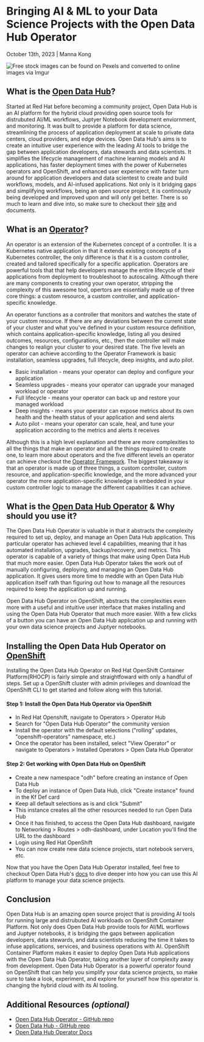# Bringing AI & ML to your Data Science Projects with the Open Data Hub Operator
October 13th, 2023 | Manna Kong

![Free stock images can be found on Pexels and converted to online images via Imgur](https://i.imgur.com/piHWd8T.jpg)

## What is the [Open Data Hub](https://opendatahub.io/)?

Started at Red Hat before becoming a community project, Open Data Hub is an AI platform for the hybrid cloud providing open source tools for distrubuted AI/ML workflows, Juptyer Notebook development enviornment, and monitoring. It was built to provide a platform for data science, streamlining the process of application deployment at scale to private data centers, cloud providers, and edge devices. Open Data Hub's aims is to create an intuitive user experience with the leading AI tools to bridge the gap between application developers, data stewards and data scientists. It simplifies the lifecycle management of machine learning models and AI applications, has faster deployment times with the power of Kubernetes operators and OpenShift, and enhanced user experience with faster turn around for application developers and data scientest to create and build workflows, models, and AI-infused applications. Not only is it bridging gaps and simplifying workflows, being an open source project, it is continously being developed and improved upon and will only get better. There is so much to learn and dive into, so make sure to checkout their [site](https://opendatahub.io/) and documents.

## What is an [Operator](https://www.cncf.io/blog/2022/06/15/kubernetes-operators-what-are-they-some-examples/#:~:text=K8s%20Operators%20are%20controllers%20for,Custom%20Resource%20Definitions%20(CRD).)?

An operator is an extension of the Kubernetes concept of a controller. It is a Kubernetes native application in that it extends existing concepts of a Kubernetes controller, the only difference is that it is a custom controller, created and tailored specifically for a specific application. Operators are powerful tools that that help developers manage the entire lifecycle of their applications from deployment to troubleshoot to autoscaling. Although there are many components to creating your own operator, stripping the complexity of this awesome tool, opertors are essentially made up of three core things: a custom resource, a custom controller, and application-specific knowledge. 

An operator functions as a controller that monitors and watches the state of your custom resource. If there are any deviations between the current state of your cluster and what you've defined in your custom resource definition, which contains application-specific knowledge, listing all you desired outcomes, resources, configurations, etc., then the controller will make changes to realign your cluster to your desired state. The five levels an operator can achieve according to the Operator Framework is basic installation, seamless upgrades, full lifecycle, deep insights, and auto pilot. 

- Basic installation - means your operator can deploy and configure your application 
- Seamless upgrades - means your operator can upgrade your managed workload or operator
- Full lifecycle - means your operator can back up and restore your managed workload
- Deep insights - means your operator can expose metrics about its own health and the health status of your application and send alerts
- Auto pilot - means your operator can scale, heal, and tune your application according to the metrics and alerts it receives

Although this is a high level explanation and there are more complexities to all the things that make an operator and all the things required to create one, to learn more about operators and the five different levels an operator can achieve checkout the [Operator Framework](https://operatorframework.io/operator-capabilities/). The biggest takeaway is that an operator is made up of three things, a custom controller, custom resource, and application-specific knowledge, and the more advanced your operator the more application-specific knowledge is embedded in your custom controller logic to manage the different capabilities it can achieve. 

## What is the [Open Data Hub Operator](https://opendatahub.io/docs/quick-installation/) & Why should you use it?

The Open Data Hub Operator is valuable in that it abstracts the complexity required to set up, deploy, and manage an Open Data Hub application. This particular operator has achieved level 4 capabilities, meaning that it has automated installation, upgrades, backup/recovery, and metrics. This operator is capable of a variety of things that make using Open Data Hub that much more easier. Open Data Hub Operator takes the work out of manually configuring, deploying, and managing an Open Data Hub application. It gives users more time to meddle with an Open Data Hub application itself rath than figuring out how to manage all the resources required to keep the application up and running.

Open Data Hub Operator on OpenShift, abstracts the complexities even more with a useful and intuitive user interface that makes installing and using the Open Data Hub Operator that much more easier. With a few clicks of a button you can have an Open Data Hub application up and running with your own data science projects and Juptyer notebooks. 

## Installing the Open Data Hub Operator on [OpenShift](https://www.redhat.com/en/technologies/cloud-computing/openshift)

Installing the Open Data Hub Operator on Red Hat OpenShift Container Platform(RHOCP) is fairly simple and straightfoward with only a handful of steps. Set up a OpenShift cluster with admin privileges and download the OpenShift CLI to get started and follow along with this tutorial.

#### Step 1: Install the Open Data Hub Operator via OpenShift

- In Red Hat Openshift, navigate to Operators > Operator Hub
- Search for "Open Data Hub Operator" the community version
- Install the operator with the default selections ("rolling" updates, "openshift-operators" namespace, etc.)
- Once the operator has been installed, select "View Operator" or navigate to Operators > Installed Operators > Open Data Hub Operator

#### Step 2: Get working with Open Data Hub on OpenShift

- Create a new namespace "odh" before creating an instance of Open Data Hub
- To deploy an instance of Open Data Hub, click "Create instance" found in the Kf Def card
- Keep all default selections as is and click "Submit"
- This instance creates all the other resources needed to run Open Data Hub
- Once it has finished, to access the Open Data Hub dashboard, navigate to Networking > Routes > odh-dashboard, under Location you'll find the URL to the dashboard
- Login using Red Hat OpenShift
- You can now create new data science projects, start notebook servers, etc.

Now that you have the Open Data Hub Operator installed, feel free to checkout Open Data Hub's [docs](https://opendatahub.io/docs/getting-started-with-open-data-hub/#creating-a-data-science-project_get-started) to dive deeper into how you can use this AI platform to manage your data science projects.

## Conclusion

Open Data Hub is an amazing open source project that is providing AI tools for running large and distrubuted AI workloads on OpenShift Container Platform. Not only does Open Data Hub provide tools for AI/ML worflows and Juptyer notebooks, it is bridging the gaps between application developers, data stewards, and data scientists reducing the time it takes to infuse applications, services, and business operations with AI. OpenShift Container Platform makes it easier to deploy Open Data Hub applications with the Open Data Hub Operator, taking another layer of complexity away from development. Open Data Hub Operator is a powerful operator found on OpenShift that can help you simplify your data science projects, so make sure to take a look, experiment, and explore for yourself how this operator is changing the hybrid cloud with its AI tooling.

## Additional Resources *(optional)*

- [Open Data Hub Operator - GitHub repo](https://github.com/opendatahub-io/opendatahub-operator)
- [Open Data Hub - GitHub repo](https://github.com/opendatahub-io)
- [Open Data Hub Operator Docs](https://opendatahub.io/docs/quick-installation-new-operator/)

